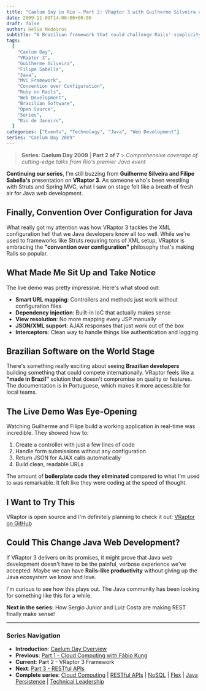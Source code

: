 ```yaml
---
title: "Caelum Day in Rio – Part 2: VRaptor 3 with Guilherme Silveira and Filipe Sabella"
date: 2009-11-09T14:00:00+00:00
draft: false
author: Helio Medeiros
subtitle: "A Brazilian framework that could challenge Rails' simplicity"
tags:
  [
    "Caelum Day",
    "VRaptor 3",
    "Guilherme Silveira",
    "Filipe Sabella",
    "Java",
    "MVC Framework",
    "Convention over Configuration",
    "Ruby on Rails",
    "Web Development",
    "Brazilian Software",
    "Open Source",
    "Series",
    "Rio de Janeiro",
  ]
categories: ["Events", "Technology", "Java", "Web Development"]
series: "Caelum Day 2009"
---
```


> **Series: Caelum Day 2009** | **Part 2 of 7** > _Comprehensive coverage of cutting-edge talks from Rio's premier Java event_

**Continuing our series**, I'm still buzzing from **Guilherme Silveira and Filipe Sabella's** presentation on **VRaptor 3**. As someone who's been wrestling with Struts and Spring MVC, what I saw on stage felt like a breath of fresh air for Java web development.

## Finally, Convention Over Configuration for Java

What really got my attention was how VRaptor 3 tackles the XML configuration hell that we Java developers know all too well. While we're used to frameworks like Struts requiring tons of XML setup, VRaptor is embracing the **"convention over configuration"** philosophy that's making Rails so popular.

## What Made Me Sit Up and Take Notice

The live demo was pretty impressive. Here's what stood out:

- **Smart URL mapping**: Controllers and methods just work without configuration files
- **Dependency injection**: Built-in IoC that actually makes sense
- **View resolution**: No more mapping every JSP manually
- **JSON/XML support**: AJAX responses that just work out of the box
- **Interceptors**: Clean way to handle things like authentication and logging

## Brazilian Software on the World Stage

There's something really exciting about seeing **Brazilian developers** building something that could compete internationally. VRaptor feels like a **"made in Brazil"** solution that doesn't compromise on quality or features. The documentation is in Portuguese, which makes it more accessible for local teams.

## The Live Demo Was Eye-Opening

Watching Guilherme and Filipe build a working application in real-time was incredible. They showed how to:

1. Create a controller with just a few lines of code
2. Handle form submissions without any configuration
3. Return JSON for AJAX calls automatically
4. Build clean, readable URLs

The amount of **boilerplate code they eliminated** compared to what I'm used to was remarkable. It felt like they were coding at the speed of thought.

## I Want to Try This

VRaptor is open source and I'm definitely planning to check it out:
[VRaptor on GitHub](https://github.com/caelum/vraptor)

## Could This Change Java Web Development?

If VRaptor 3 delivers on its promises, it might prove that Java web development doesn't have to be the painful, verbose experience we've accepted. Maybe we can have **Rails-like productivity** without giving up the Java ecosystem we know and love.

I'm curious to see how this plays out. The Java community has been looking for something like this for a while.

**Next in the series:** How Sergio Junior and Luiz Costa are making REST finally make sense!

---

### **Series Navigation**

- **Introduction**: [Caelum Day Overview](../2009-11-07-caelum-day-intro/)
- **Previous**: [Part 1 - Cloud Computing with Fábio Kung](../2009-11-08-caelum-day-part1-cloud-fabio-kung/)
- **Current**: Part 2 - VRaptor 3 Framework
- **Next**: [Part 3 - RESTful APIs](../2009-11-10-caelum-day-part3-restful-apis/)
- **Complete series**: [Cloud Computing](../2009-11-08-caelum-day-part1-cloud-fabio-kung/) | [RESTful APIs](../2009-11-10-caelum-day-part3-restful-apis/) | [NoSQL](../2009-11-11-caelum-day-part4-nosql/) | [Flex](../2009-11-12-caelum-day-part5-flex/) | [Java Persistence](../2009-11-13-caelum-day-part6-java-persistence/) | [Technical Leadership](../2009-11-14-caelum-day-final-leadership-phillip-calcado/)
